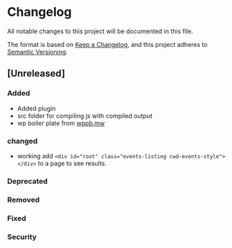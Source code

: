 # Changelog

All notable changes to this project will be documented in this file.

The format is based on [Keep a Changelog](https://keepachangelog.com/en/1.0.0/),
and this project adheres to [Semantic Versioning](https://semver.org/spec/v2.0.0.html).

## [Unreleased]

### Added

- Added plugin
- src folder for compiling js with compiled output
- wp boiler plate from [wppb.mw](https://wppb.me/)

### changed

- working add `<div id="root" class="events-listing cwd-events-style"></div>` to a page to see results.

### Deprecated

### Removed

### Fixed

### Security
